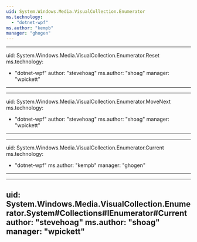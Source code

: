 ```yaml
---
uid: System.Windows.Media.VisualCollection.Enumerator
ms.technology: 
  - "dotnet-wpf"
ms.author: "kempb"
manager: "ghogen"
---
```


---
uid: System.Windows.Media.VisualCollection.Enumerator.Reset
ms.technology: 
  - "dotnet-wpf"
author: "stevehoag"
ms.author: "shoag"
manager: "wpickett"
---

---
uid: System.Windows.Media.VisualCollection.Enumerator.MoveNext
ms.technology: 
  - "dotnet-wpf"
author: "stevehoag"
ms.author: "shoag"
manager: "wpickett"
---

---
uid: System.Windows.Media.VisualCollection.Enumerator.Current
ms.technology: 
  - "dotnet-wpf"
ms.author: "kempb"
manager: "ghogen"
---

---
uid: System.Windows.Media.VisualCollection.Enumerator.System#Collections#IEnumerator#Current
author: "stevehoag"
ms.author: "shoag"
manager: "wpickett"
---
